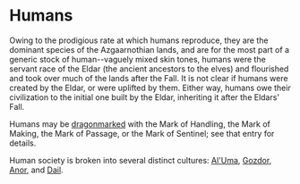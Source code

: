 # Humans
Owing to the prodigious rate at which humans reproduce, they are the dominant species of the Azgaarnothian lands, and are for the most part of a generic stock of human--vaguely mixed skin tones, humans were the servant race of the Eldar (the ancient ancestors to the elves) and flourished and took over much of the lands after the Fall. It is not clear if humans were created by the Eldar, or were uplifted by them. Either way, humans owe their civilization to the initial one built by the Eldar, inheriting it after the Eldars' Fall.

Humans may be [dragonmarked](Dragonmarked.md) with the Mark of Handling, the Mark of Making, the Mark of Passage, or the Mark of Sentinel; see that entry for details.

Human society is broken into several distinct cultures: [Al'Uma](/Cultures/AlUma.md), [Gozdor](/Cultures/Gozdor.md), [Anor](/Cultures/Anor.md), and [Dail](/Cultures/Dail.md).

